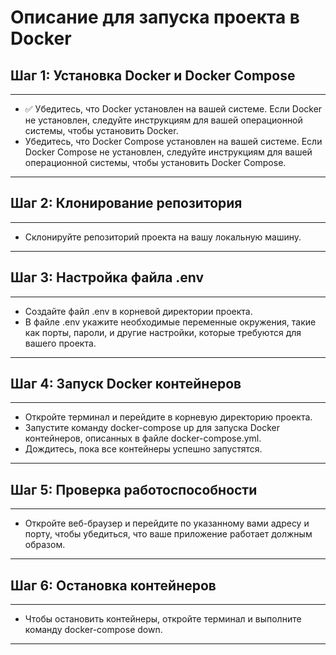 # Описание для запуска проекта в Docker

## Шаг 1: Установка Docker и Docker Compose
___

* :white_check_mark: Убедитесь, что Docker установлен на вашей системе. Если Docker не установлен, следуйте инструкциям для вашей операционной системы, чтобы установить Docker.
* Убедитесь, что Docker Compose установлен на вашей системе. Если Docker Compose не установлен, следуйте инструкциям для вашей операционной системы, чтобы установить Docker Compose.
___

## Шаг 2: Клонирование репозитория
___

* Склонируйте репозиторий проекта на вашу локальную машину.
___

## Шаг 3: Настройка файла .env
___

* Создайте файл .env в корневой директории проекта.
* В файле .env укажите необходимые переменные окружения, такие как порты, пароли, и другие настройки, которые требуются для вашего проекта.
___

## Шаг 4: Запуск Docker контейнеров
___

* Откройте терминал и перейдите в корневую директорию проекта.
* Запустите команду docker-compose up для запуска Docker контейнеров, описанных в файле docker-compose.yml.
* Дождитесь, пока все контейнеры успешно запустятся.
___

## Шаг 5: Проверка работоспособности
___

* Откройте веб-браузер и перейдите по указанному вами адресу и порту, чтобы убедиться, что ваше приложение работает должным образом.
___

## Шаг 6: Остановка контейнеров
___

* Чтобы остановить контейнеры, откройте терминал и выполните команду docker-compose down.
___
